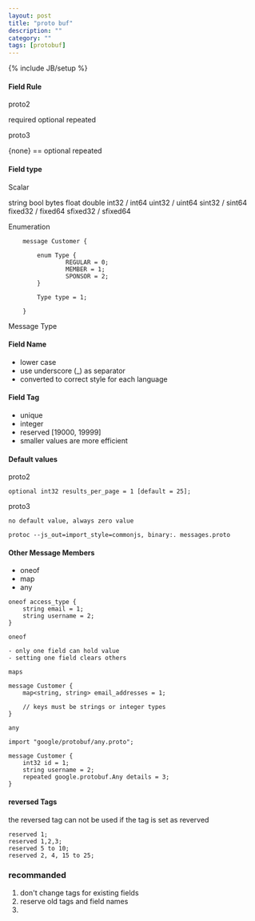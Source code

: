 ```yaml
---
layout: post
title: "proto buf"
description: ""
category: ""
tags: [protobuf]
---
```

{% include JB/setup %}


#### Field Rule

proto2

required
optional
repeated


proto3

{none} == optional
repeated

#### Field type

Scalar

string
bool
bytes
float
double
int32 / int64
uint32 / uint64
sint32 / sint64
fixed32 / fixed64
sfixed32 / sfixed64

Enumeration

```
	message Customer {

		enum Type {
				REGULAR = 0;
				MEMBER = 1;
				SPONSOR = 2;
		}

		Type type = 1;

	}
```

Message Type


#### Field Name

- lower case
- use underscore (_) as separator
- converted to correct style for each language

#### Field Tag

- unique
- integer
- reserved [19000, 19999]
- smaller values are more efficient

#### Default values

proto2

```
optional int32 results_per_page = 1 [default = 25];
```

proto3

```
no default value, always zero value
```

```
protoc --js_out=import_style=commonjs, binary:. messages.proto
```

#### Other Message Members

- oneof
- map
- any

```
oneof access_type {
	string email = 1;
	string username = 2;
}

oneof  

- only one field can hold value
- setting one field clears others

```

```
maps

message Customer {
	map<string, string> email_addresses = 1;

	// keys must be strings or integer types
}
```

```
any

import "google/protobuf/any.proto";

message Customer {
	int32 id = 1;
	string username = 2;
	repeated google.protobuf.Any details = 3;	
}

```

#### reversed Tags

the reversed tag can not be used if the tag is set as reverved

```
reserved 1;
reserved 1,2,3;
reserved 5 to 10;
reserved 2, 4, 15 to 25;
```

### recommanded

1. don't change tags for existing fields
2. reserve old tags and field names
3. 